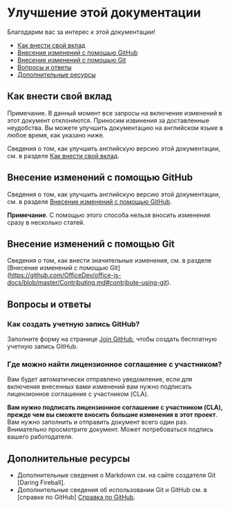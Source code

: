 # Улучшение этой документации

Благодарим вас за интерес к этой документации!

* [Как внести свой вклад](#как-внести-свой-вклад)
* [Внесение изменений с помощью GitHub](#внесение-изменений-с-помощью-github)
* [Внесение изменений с помощью Git](#внесение-изменений-с-помощью-git)
* [Вопросы и ответы](#вопросы-и-ответы)
* [Дополнительные ресурсы](#дополнительные-ресурсы)

## Как внести свой вклад

Примечание. В данный момент все запросы на включение изменений в этот документ отклоняются. Приносим извинения за доставленные неудобства. Вы можете улучшить документацию на английском языке в любое время, как указано ниже.

Сведения о том, как улучшить английскую версию этой документации, см. в разделе [Как внести свой вклад](https://github.com/OfficeDev/office-js-docs/blob/master/Contributing.md#ways-to-contribute).


## Внесение изменений с помощью GitHub

Сведения о том, как улучшить английскую версию этой документации, см. в разделе [Внесение изменений с помощью GitHub](https://github.com/OfficeDev/office-js-docs/blob/master/Contributing.md#contribute-using-github).


**Примечание**. С помощью этого способа нельзя вносить изменения сразу в несколько статей.


## Внесение изменений с помощью Git

Сведения о том, как внести значительные изменения, см. в разделе [Внесение изменений с помощью Git] (https://github.com/OfficeDev/office-js-docs/blob/master/Contributing.md#contribute-using-git).

 
## Вопросы и ответы

### Как создать учетную запись GitHub?

Заполните форму на странице [Join GitHub](https://github.com/join), чтобы создать бесплатную учетную запись GitHub. 

### Где можно найти лицензионное соглашение с участником? 

Вам будет автоматически отправлено уведомление, если для включения внесенных вами изменений вам нужно подписать лицензионное соглашение с участником (CLA). 

**Вам нужно подписать лицензионное соглашение с участником (CLA), прежде чем вы сможете вносить большие изменения в этот проект**. Вам нужно заполнить и отправить документ всего один раз. Внимательно просмотрите документ. Может потребоваться подпись вашего работодателя.


## Дополнительные ресурсы

* Дополнительные сведения о Markdown см. на сайте создателя Git [Daring Fireball].
* Дополнительные сведения об использовании Git и GitHub см. в [справке по GitHub] [Справка по GitHub].

[Домашняя страница GitHub]: http://github.com
[Справка по GitHub]: http://help.github.com/
[Настройка Git]: http://help.github.com/win-set-up-git/
[Домашняя страница Markdown]: http://daringfireball.net/projects/markdown/
